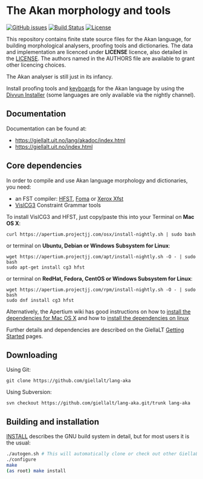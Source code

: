 The Akan morphology and tools
==========================================

[![GitHub issues](https://img.shields.io/github/issues-raw/giellalt/lang-aka)](https://github.com/giellalt/lang-aka/issues)
[![Build Status](https://divvun-tc.thetc.se/api/github/v1/repository/giellalt/lang-aka/main/badge.svg)](https://github.com/giellalt/lang-aka/actions)
[![License](https://img.shields.io/github/license/giellalt/lang-aka)](https://github.com/giellalt/lang-aka/blob/main/LICENSE)

This repository contains finite state source files for the Akan language,
for building morphological analysers, proofing tools
and dictionaries. The data and implementation are licenced under __LICENSE__
licence, also detailed in the
[LICENSE](https://github.com/giellalt/lang-aka/blob/main/LICENSE). The
authors named in the AUTHORS file are available to grant other licencing
choices.

The Akan analyser is still just in its infancy.

Install proofing tools and [keyboards](https://github.com/giellalt/keyboard-aka)
for the Akan language by using the [Divvun Installer](http://divvun.no)
(some languages are only available via the nightly channel).

Documentation
-------------

Documentation can be found at:

-   <https://giellalt.uit.no/lang/akadoc/index.html>
-   <https://giellalt.uit.no/index.html>

Core dependencies
-----------------

In order to compile and use Akan language morphology and
dictionaries, you need:

- an FST compiler: [HFST](https://github.com/hfst/hfst), [Foma](https://github.com/mhulden/foma) or [Xerox Xfst](https://web.stanford.edu/~laurik/fsmbook/home.html)
- [VislCG3](https://visl.sdu.dk/svn/visl/tools/vislcg3/trunk) Constraint Grammar tools

To install VislCG3 and HFST, just copy/paste this into your Terminal on **Mac OS X**:

```
curl https://apertium.projectjj.com/osx/install-nightly.sh | sudo bash
```

or terminal on **Ubuntu, Debian or Windows Subsystem for Linux**:

```
wget https://apertium.projectjj.com/apt/install-nightly.sh -O - | sudo bash
sudo apt-get install cg3 hfst
```

or terminal on **RedHat, Fedora, CentOS or Windows Subsystem for Linux**:

```
wget https://apertium.projectjj.com/rpm/install-nightly.sh -O - | sudo bash
sudo dnf install cg3 hfst
```

Alternatively, the Apertium wiki has good instructions on how to [install the dependencies for Mac
OS X](https://wiki.apertium.org/wiki/Apertium_on_Mac_OS_X) and how to [install
the dependencies on
linux](https://wiki.apertium.org/wiki/Installation_of_grammar_libraries)

Further details and dependencies are described on the GiellaLT [Getting Started](https://giellalt.uit.no/infra/GettingStarted.html) pages.

Downloading
-----------

Using Git:
```
git clone https://github.com/giellalt/lang-aka
```

Using Subversion:
```
svn checkout https://github.com/giellalt/lang-aka.git/trunk lang-aka
```

Building and installation
-------------------------

[INSTALL](https://github.com/giellalt/lang-aka/blob/main/INSTALL)
describes the GNU build system in detail, but for most users it is the usual:

```sh
./autogen.sh # This will automatically clone or check out other GiellaLT dependencies
./configure
make
(as root) make install
```
